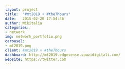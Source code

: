 ```yaml
---
layout: project
title:  "#mt2019 + #the7hours"
date:   2015-02-20 17:54:46
author: Wikitalia
categories:
- network
img: network_portfolio.png
carousel:
- mt2019.png
client: #mt2019 + #the7hours
dashboard: http://mt2019.edgesense.spazidigitali.com/
website: https://twitter.com
---
```

